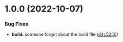 # 1.0.0 (2022-10-07)


### Bug Fixes

* **build:** someone forgot about the build file ([d4c5050](https://github.com/kolvin/fiber-api/commit/d4c50506e829ac9bf9e9797b41b329b7ef593408))
